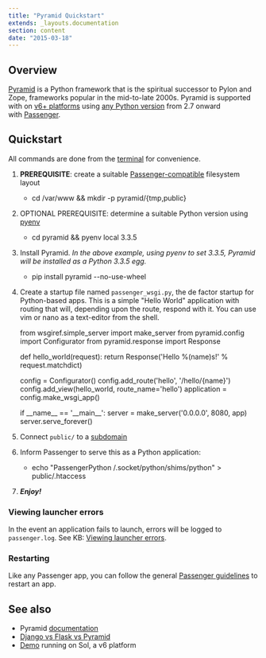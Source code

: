 ```yaml
---
title: "Pyramid Quickstart"
extends: _layouts.documentation
section: content
date: "2015-03-18"
---
```


## Overview

[Pyramid](http://www.pylonsproject.org/) is a Python framework that is the spiritual successor to Pylon and Zope, frameworks popular in the mid-to-late 2000s. Pyramid is supported with on [v6+ platforms](/docs/platform/determining-platform-version/ "Determining platform version") using [any Python version](/docs/python/changing-python-versions/ "Changing Python versions") from 2.7 onward with [Passenger](/docs/cgi-passenger/passenger-supported-apps/ "Passenger-supported apps").

## Quickstart

All commands are done from the [terminal](/docs/terminal/accessing-terminal/ "Accessing terminal") for convenience.

1. **PREREQUISITE**: create a suitable [Passenger-compatible](/docs/cgi-passenger/passenger-application-layout/ "Passenger application layout") filesystem layout
    - cd /var/www && mkdir -p pyramid/{tmp,public}
        
2. OPTIONAL PREREQUISITE: determine a suitable Python version using [pyenv](/docs/python/changing-python-versions/ "Changing Python versions")
    - cd pyramid && pyenv local 3.3.5
        
3. Install Pyramid. _In the above example, using pyenv to set 3.3.5, Pyramid will be installed as a Python 3.3.5 egg._
    - pip install pyramid --no-use-wheel
        
4. Create a startup file named `passenger_wsgi.py`, the de factor startup for Python-based apps. This is a simple "Hello World" application with routing that will, depending upon the route, respond with it. You can use vim or nano as a text-editor from the shell.
    
    from wsgiref.simple\_server import make\_server
    from pyramid.config import Configurator
    from pyramid.response import Response
    
    def hello\_world(request):
     return Response('Hello %(name)s!' % request.matchdict)
    
    config = Configurator()
    config.add\_route('hello', '/hello/{name}')
    config.add\_view(hello\_world, route\_name='hello')
    application = config.make\_wsgi\_app()
    
    if \_\_name\_\_ == '\_\_main\_\_':
     server = make\_server('0.0.0.0', 8080, app)
     server.serve\_forever()
    
5. Connect `public/` to a [subdomain](/docs/web-content/creating-subdomain/ "Creating a subdomain")
6. Inform Passenger to serve this as a Python application:
    - echo "PassengerPython /.socket/python/shims/python" > public/.htaccess
        
7. _**Enjoy!**_

### Viewing launcher errors

In the event an application fails to launch, errors will be logged to `passenger.log`. See KB: [Viewing launcher errors](/docs/cgi-passenger/viewing-launcher-errors/ "Viewing launcher errors").

### Restarting

Like any Passenger app, you can follow the general [Passenger guidelines](/docs/ruby/restarting-passenger-processes/ "Restarting Passenger processes") to restart an app.

## See also

- Pyramid [documentation](http://docs.pylonsproject.org/projects/pyramid/en/latest/)
- [Django vs Flask vs Pyramid](https://www.airpair.com/python/posts/django-flask-pyramid)
- [Demo](http://pyramid.sandbox.apiscp.com/hello/foo) running on Sol, a v6 platform
